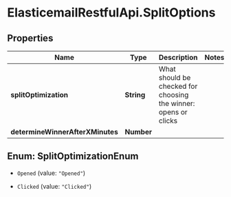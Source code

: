 # ElasticemailRestfulApi.SplitOptions

## Properties
Name | Type | Description | Notes
------------ | ------------- | ------------- | -------------
**splitOptimization** | **String** | What should be checked for choosing the winner: opens or clicks | 
**determineWinnerAfterXMinutes** | **Number** |  | 


<a name="SplitOptimizationEnum"></a>
## Enum: SplitOptimizationEnum


* `Opened` (value: `"Opened"`)

* `Clicked` (value: `"Clicked"`)




